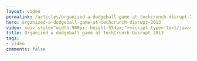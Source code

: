```yaml
---
layout: video
permalink: /articles/organized-a-dodgeball-game-at-techcrunch-disrupt-2013/
hero: organized-a-dodgeball-game-at-techcrunch-disrupt-2013
video: <div style="width:900px; height:554px;"><script type='text/javascript' src='http://pshared.5min.com/Scripts/PlayerSeed.js?sid=281&width=900&height=554&playList=517760086'></script></div>
title: Organized a dodgeball game at TechCrunch Disrupt 2013
tags:
- video
comments: false
---
```


<!-- Organized a dodgeball game at TechCrunch Disrupt 2013 -->
